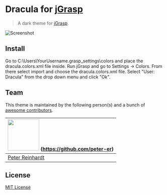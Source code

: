 # Dracula for [jGrasp](http://www.jgrasp.org/)

> A dark theme for [jGrasp](http://www.jgrasp.org/).

![Screenshot](https://i.imgur.com/oqUUp9t.png)

## Install

Go to C:\Users\YourUsername\.grasp_settings\colors and place the dracula.colors.xml file inside. Run jGrasp and go to Settings -> Colors. From there select import and choose the dracula.colors.xml file. Select "User: Dracula" from the drop down menu and click "Ok".

## Team

This theme is maintained by the following person(s) and a bunch of [awesome contributors](https://github.com/dracula/template/graphs/contributors).

<img src="https://avatars1.githubusercontent.com/u/3751731?s=400&amp" width="100" height="100"/> (https://github.com/peter-er) |
--- |
[Peter Reinhardt](https://github.com/peter-er) |

## License

[MIT License](./LICENSE)
